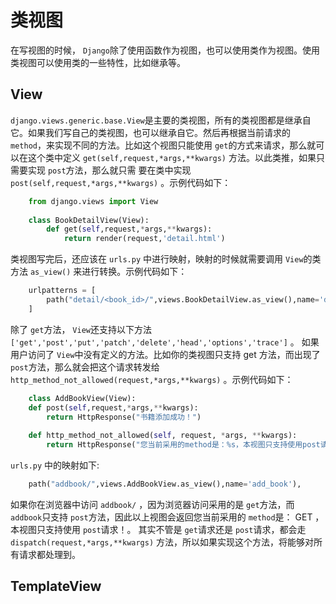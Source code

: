 # 类视图

在写视图的时候， `Django`除了使用函数作为视图，也可以使用类作为视图。使用类视图可以使用类的一些特性，比如继承等。

## View

`django.views.generic.base.View`是主要的类视图，所有的类视图都是继承自它。如果我们写自己的类视图，也可以继承自它。然后再根据当前请求的 `method`，来实现不同的方法。比如这个视图只能使用 `get`的方式来请求，那么就可以在这个类中定义 `get(self,request,*args,**kwargs)` 方法。以此类推，如果只需要实现 `post`方法，那么就只需
要在类中实现 `post(self,request,*args,**kwargs)` 。示例代码如下：
```python
    from django.views import View
    
    class BookDetailView(View):
        def get(self,request,*args,**kwargs):
            return render(request,'detail.html')
```
类视图写完后，还应该在 `urls.py` 中进行映射，映射的时候就需要调用 `View`的类方法 `as_view()` 来进行转换。示例代码如下：
```python
    urlpatterns = [
        path("detail/<book_id>/",views.BookDetailView.as_view(),name='detail'),
    ]
```
除了 `get`方法， `View`还支持以下方法 `['get','post','put','patch','delete','head','options','trace']` 。
如果用户访问了 `View`中没有定义的方法。比如你的类视图只支持 get 方法，而出现了 `post`方法，那么就会把这个请求转发给`http_method_not_allowed(request,*args,**kwargs)` 。示例代码如下：
```python
    class AddBookView(View):
    def post(self,request,*args,**kwargs):
        return HttpResponse("书籍添加成功！")
        
    def http_method_not_allowed(self, request, *args, **kwargs):
        return HttpResponse("您当前采用的method是：%s，本视图只支持使用post请求！" % request.method)
```
`urls.py` 中的映射如下:
```python
    path("addbook/",views.AddBookView.as_view(),name='add_book'),
```
如果你在浏览器中访问 `addbook/` ，因为浏览器访问采用的是 `get`方法，而 `addbook`只支持 `post`方法，因此以上视图会返回您当前采用的 `method`是： GET ，本视图只支持使用 `post`请求！。
其实不管是 `get`请求还是 `post`请求，都会走 `dispatch(request,*args,**kwargs)` 方法，所以如果实现这个方法，将能够对所有请求都处理到。

## TemplateView

